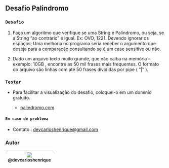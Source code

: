 
## Desafio Palindromo

### `Desafio`

1. Faça um algoritmo que verifique se uma String é
Palíndromo, ou seja, se a String “ao contrário” é igual. Ex:
OVO, 1221. Devendo ignorar os espaços;
Uma melhoria no programa seria receber o
argumento que deseja para a comparação
consultando se é um case sensitive ou não.

2. Dado um arquivo texto muito grande, que não caiba na
memória – exemplo: 10GB , encontre as 50 mil frases
mais frequentes. O formato do arquivo são linhas com até
50 frases divididas por pipe ( “|” ).

### `Testar`

-	Para facilitar a visualização do desafio, coloquei-o em um domínio gratuito.

	-	[palindromo.com](http://palindromo.epizy.com/)

#### `Em caso de problema`

-	Contato	: devcarloshenrique@gmail.com

### Autor

| [<img src="https://avatars2.githubusercontent.com/u/57951744?s=180&v=4"><br><sub>@devcarloshenrique</sub>](https://github.com/devcarloshenrique) |	
| :---: |





